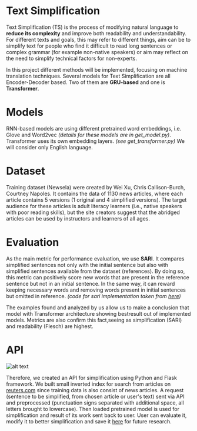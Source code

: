 # Text Simplification

Text Simplification (TS) is the process of modifying natural language to **reduce its complexity** and improve both readability and understandability. 
For different texts and goals, this may refer to different things, aim can be to simplify text for people who find it difficult to read long sentences or complex grammar (for example non-native speakers) or aim may reflect on the need to simplify technical factors for non-experts.

In this project different methods will be implemented, focusing on machine translation techniques.
Several models for Text Simplification are all Encoder-Decoder based. 
Two of them are **GRU-based** and one is **Transformer**. 

# Models
RNN-based models are using different pretrained word embeddings, i.e. Glove and Word2vec *(details for these models are in get_model.py)*.
Transformer uses its own embedding layers. *(see get_transformer.py)*
We will consider only English language. 

# Dataset
Training dataset (Newsela) were created by Wei Xu, Chris Callison-Burch, Courtney Napoles. 
It contains the data of 1130 news articles, where each article contains 5 versions (1 original and 4 simplified versions). 
The target audience for these articles is adult literacy learners (i.e., native speakers with poor reading skills), 
but the site creators suggest that the abridged articles can be used by instructors and learners of all ages.

# Evaluation
As the main metric for performance evaluation, we use **SARI**.
It compares simplified sentences not only with the initial sentence but also with simplified sentences available from the dataset (references). 
By doing so, this metric can positively score new words that are present in the reference sentence but not in an initial sentence.
In the same way, it can reward keeping necessary words and removing words present in initial sentences but omitted in reference.
 *(code for sari implementation taken from [here](https://github.com/XingxingZhang/pysari))*

The examples found and analyzed by us allow us to make a conclusion that model with Transformer architecture 
showing bestresult out of implemented models. 
Metrics are also confirm this fact,seeing as simplification (SARI) and readability (Flesch) are highest.

# API

![alt text](https://drive.google.com/open?id=1-YAJ_mvT6-Zfp6ETC4VQEfR_Z-L8lSQm)

Therefore, we created an API for simplification using Python and Flask framework. 
We built small inverted index for search from articles on [reuters.com](https://www.reuters.com) 
since training data is also consist of news articles. 
A request (sentence to be simplified, from chosen article or user's text) sent via API and preprocessed 
(punctuation signs separated with additional space, all letters brought to lowercase). 
Then loaded pretrained model is used for simplification and result of its work sent back to user. User can evaluate it,  modify it to better simplification and save it 
[here](https://docs.google.com/spreadsheets/d/1R-322yozb-mIijinjg1fHZCr49_nFP5p4zY-cPXt0XM/edit#gid=0) 
for future research.

